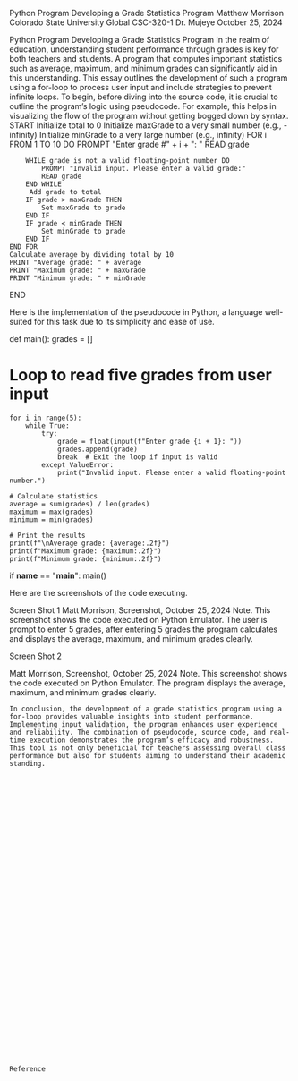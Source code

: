 
Python Program Developing a Grade Statistics Program 
Matthew Morrison
Colorado State University Global
CSC-320-1
Dr. Mujeye
October 25, 2024








Python Program Developing a Grade Statistics Program 
	In the realm of education, understanding student performance through grades is key for both teachers and students. A program that computes important statistics such as average, maximum, and minimum grades can significantly aid in this understanding. This essay outlines the development of such a program using a for-loop to process user input and include strategies to prevent infinite loops. 
	To begin, before diving into the source code, it is crucial to outline the program’s logic using pseudocode. For example, this helps in visualizing the flow of the program without getting bogged down by syntax. 
START
    Initialize total to 0
    Initialize maxGrade to a very small number (e.g., -infinity)
    Initialize minGrade to a very large number (e.g., infinity)
      FOR i FROM 1 TO 10 DO
        PROMPT "Enter grade #" + i + ": "
        READ grade
        
        WHILE grade is not a valid floating-point number DO
            PROMPT "Invalid input. Please enter a valid grade:"
            READ grade
        END WHILE
         Add grade to total
        IF grade > maxGrade THEN
            Set maxGrade to grade
        END IF
        IF grade < minGrade THEN
            Set minGrade to grade
        END IF
    END FOR
    Calculate average by dividing total by 10
    PRINT "Average grade: " + average
    PRINT "Maximum grade: " + maxGrade
    PRINT "Minimum grade: " + minGrade
END

Here is the implementation of the pseudocode in Python, a language well-suited for this task due to its simplicity and ease of use. 


def main():
    grades = []
 # Loop to read five grades from user input
    for i in range(5):
        while True:
            try:
                grade = float(input(f"Enter grade {i + 1}: "))
                grades.append(grade)
                break  # Exit the loop if input is valid
            except ValueError:
                print("Invalid input. Please enter a valid floating-point number.")

    # Calculate statistics
    average = sum(grades) / len(grades)
    maximum = max(grades)
    minimum = min(grades)

    # Print the results
    print(f"\nAverage grade: {average:.2f}")
    print(f"Maximum grade: {maximum:.2f}")
    print(f"Minimum grade: {minimum:.2f}")

if __name__ == "__main__":
    main()


Here are the screenshots of the code executing.
 

Screen Shot 1
Matt Morrison, Screenshot, October 25, 2024
Note. This screenshot shows the code executed on Python Emulator. The user is prompt to enter 5 grades, after entering 5 grades the program calculates and displays the average, maximum, and minimum grades clearly.





Screen Shot 2 


Matt Morrison, Screenshot, October 25, 2024
Note. This screenshot shows the code executed on Python Emulator. The program displays the average, maximum, and minimum grades clearly. 

	In conclusion, the development of a grade statistics program using a for-loop provides valuable insights into student performance. Implementing input validation, the program enhances user experience and reliability. The combination of pseudocode, source code, and real-time execution demonstrates the program’s efficacy and robustness. This tool is not only beneficial for teachers assessing overall class performance but also for students aiming to understand their academic standing. 












	

























	Reference


